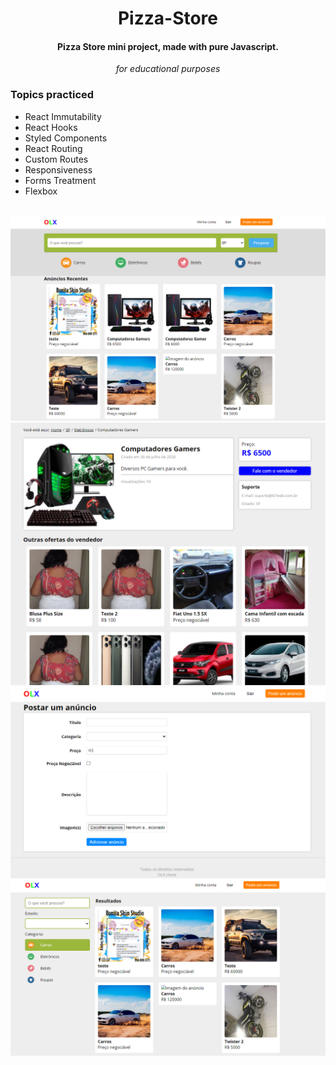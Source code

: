 <h1 align="center">Pizza-Store</h1>
<h4 align="center">Pizza Store mini project, made with pure Javascript.</h4>

<div align="center"><em>for educational purposes</em></div>

### Topics practiced
- React Immutability
- React Hooks
- Styled Components
- React Routing
- Custom Routes
- Responsiveness
- Forms Treatment
- Flexbox
<br />

<img alt="Tela 1" src="src/assets/prints/OLX-1.png" >
<img alt="Tela 2" src="src/assets/prints/OLX-2.png" >
<img alt="Tela 3" src="src/assets/prints/OLX-3.png" >
<img alt="Tela 3" src="src/assets/prints/OLX-4.png" >
